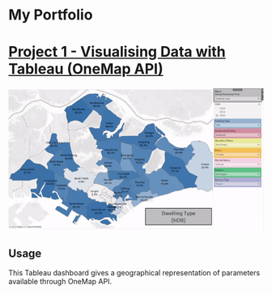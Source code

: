 # My Portfolio

# [Project 1 - Visualising Data with Tableau (OneMap API)](https://github.com/Ziming-Lin/OneMap-API)

![screenshot](https://raw.githubusercontent.com/Ziming-Lin/OneMap-API/main/OneMap.gif)

## Usage

This Tableau dashboard gives a geographical representation of parameters available through OneMap API. 
